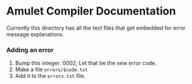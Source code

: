 Amulet Compiler Documentation
=============================

Currently this directory has all the text files that get embedded for
error message explanations.

### Adding an error

1. Bump this integer: 0002; Let that be the new error code.
2. Make a file `errors/$code.txt`
3. Add it to the `errors.txt` file.
